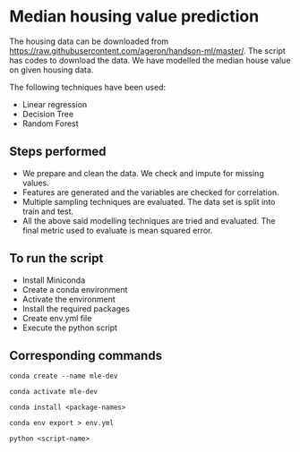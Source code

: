 # Median housing value prediction

The housing data can be downloaded from https://raw.githubusercontent.com/ageron/handson-ml/master/. The script has codes to download the data. We have modelled the median house value on given housing data. 

The following techniques have been used: 

 - Linear regression
 - Decision Tree
 - Random Forest

## Steps performed
 - We prepare and clean the data. We check and impute for missing values.
 - Features are generated and the variables are checked for correlation.
 - Multiple sampling techniques are evaluated. The data set is split into train and test.
 - All the above said modelling techniques are tried and evaluated. The final metric used to evaluate is mean squared error.

## To run the script
 - Install Miniconda
 - Create a conda environment
 - Activate the environment 
 - Install the required packages
 - Create env.yml file 
 - Execute the python script

## Corresponding commands
    
```shell
conda create --name mle-dev 

conda activate mle-dev

conda install <package-names>

conda env export > env.yml

python <script-name>
```

